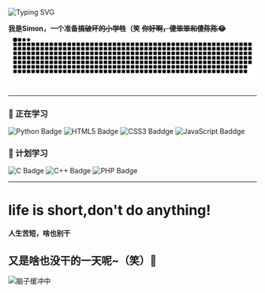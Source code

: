  ![Typing SVG](https://readme-typing-svg.demolab.com/?font=Fira+Code&size=25&pause=1000&random=false&width=460&lines=print+(%27%27%27Hello%2CI%27m+Simon!%27%27%27);Hello%2CI%27m+Simon!)
 
**我是Simon，一个准备~~搞破坏的小学牲~~（笑**
**~~你好啊，傻笨笨和傻陈陈😂~~**
![Snake](https://github.com/Simondoge/Simondoge/raw/output/github-contribution-grid-snake-dark.svg)

---

### 💪 正在学习

![Python Badge](https://img.shields.io/badge/-Python-3776AB?style=flat-square&logo=python&logoColor=white)
![HTML5 Badge](https://img.shields.io/badge/-HTML5-E34F26?style=flat-square&logo=html5&logoColor=white)
![CSS3 Baddge](https://img.shields.io/badge/-CSS3-1572B6?style=flat-square&logo=css3)
![JavaScript Baddge](https://img.shields.io/badge/-JavaScript-oringe?style=flat-square&logo=javascript&logoColor=white)

### 🧠 计划学习

![C Badge](https://img.shields.io/badge/-C-A8B9CC?style=flat-square&logo=c&logoColor=white)
![C++ Badge](https://img.shields.io/badge/-C++-512BD4?style=flat-square&logo=cplusplus&logoColor=white)
![PHP Badge](https://img.shields.io/badge/PHP-170BA4?style=flat-square&logo=php&logoColor=white)

---
# life is short,don't do anything!

#### 人生苦短，啥也别干

又是啥也没干的一天呢~（笑）🤣
---

![脑子缓冲中](https://github.com/Simondoge/Simondoge/blob/main/%E7%85%A7%E6%98%8E%E5%95%86%E5%BA%97.gif?raw=true)
